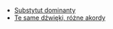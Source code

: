   - [Substytut dominanty](Substytut_dominanty "wikilink")
  - [Te same dźwięki, różne
    akordy](Te_same_dźwięki,_różne_akordy "wikilink")